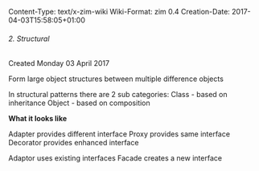 Content-Type: text/x-zim-wiki
Wiki-Format: zim 0.4
Creation-Date: 2017-04-03T15:58:05+01:00

###### 2. Structural ######
Created Monday 03 April 2017

Form large object structures between multiple difference objects

In structural patterns there are 2 sub categories:
	Class - based on inheritance
	Object - based on composition


**What it looks like**

Adapter provides different interface
Proxy provides same interface
Decorator provides enhanced interface


Adaptor uses existing interfaces
Facade creates a new interface
